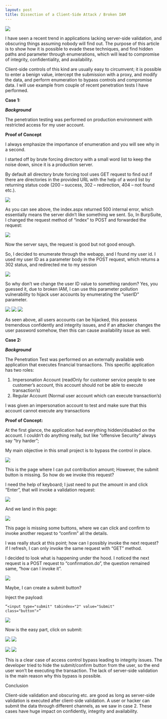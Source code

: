 ```yaml
---
layout: post
title: Dissection of a Client-Side Attack / Broken IAM
---
```

![](/images/2021-3-22-ClientSA/0.png)

I have seen a recent trend in applications lacking server-side validation, and obscuring things assuming nobody will find out. The purpose of this article is to show how it is possible to evade these techniques, and find hidden paths and parameter through enumerations, which will lead to compromise of integrity, confidentiality, and availability.     

Client-side controls of this kind are usually easy to circumvent; it is possible to enter a benign value, intercept the submission with a proxy, and modify the data, and perform enumeration to bypass controls and compromise data. I will use example from couple of recent penetration tests I have performed.

**Case 1:**

***Background***

The penetration testing was performed on production environment with restricted access for my user account. 

**Proof of Concept**

I always emphasize the importance of enumeration and you will see why in a second.

I started off by brute forcing directory with a small word list to keep the noise down, since it is a production server. 

By default all directory brute forcing tool uses GET request to find out if there are directories in the provided URL with the help of a word list by returning status code (200 – success, 302 – redirection, 404 – not found etc.). 

![](/images/2021-3-22-ClientSA/1.png)

As you can see above, the index.aspx returned 500 internal error, which essentially means the server didn’t like something we sent. So, In BurpSuite, I changed the request method of “index” to POST and forwarded the request:

![](/images/2021-3-22-ClientSA/2.png)

Now the server says, the request is good but not good enough.

So, I decided to enumerate through the webapp, and I found my user id. I used my user ID as a parameter body in the POST request, which returns a 302 status, and redirected me to my session

![](/images/2021-3-22-ClientSA/3.png)

So why don’t we change the user ID value to something random? Yes, you guessed it, due to broken IAM, I can use this parameter pollution vulnerability to hijack user accounts by enumerating the “userID” parameter.

![](/images/2021-3-22-ClientSA/4.png)
![](/images/2021-3-22-ClientSA/5.png)
![](/images/2021-3-22-ClientSA/6.png)

As seen above, all users accounts can be hijacked, this possess tremendous confidently and integrity issues, and if an attacker changes the user password somehow, then this can cause availability issue as well.


**Case 2:**

***Background***

The Penetration Test was performed on an externally available web application that executes financial transactions. This specific application has two roles:
1.	Impersonation Account (readOnly for customer service people to see customer’s account, this account should not be able to execute transaction’s) 
2.	Regular Account (Normal user account which can execute transaction’s) 

I was given an impersonation account to test and make sure that this account cannot execute any transactions

**Proof of Concept:**

At the first glance, the application had everything hidden/disabled on the account. I couldn’t do anything really, but like “offensive Security” always say “try harder”;

My main objective in this small project is to bypass the control in place.


![](/images/2021-3-22-ClientSA/7.png)

This is the page where I can put contribution amount; However, the submit button is missing. So how do we invoke this request?

I need the help of keyboard; I just need to put the amount in and click “Enter”, that will invoke a validation request:


![](/images/2021-3-22-ClientSA/8.png)

And we land in this page:

![](/images/2021-3-22-ClientSA/9.png)

This page is missing some buttons, where we can click and confirm to invoke another request to “confirm” all the details.

I was really stuck at this point; how can I possibly invoke the next request? if I refresh, I can only invoke the same request with “GET” method.

I decided to look what is happening under the hood. I noticed the next request is a POST request to “confirmation.do”, the question remained same, “how can I invoke it”.



![](/images/2021-3-22-ClientSA/10.png)

Maybe, I can create a submit button?

Inject the payload: 

```
“<input type="submit" tabindex="2" value="Submit"
class="button">” 
```

![](/images/2021-3-22-ClientSA/10.png)

Now is the easy part, click on submit:

![](/images/2021-3-22-ClientSA/11.png)
![](/images/2021-3-22-ClientSA/12.png)


![](/images/2021-3-22-ClientSA/13.png)
![](/images/2021-3-22-ClientSA/14.png)

This is a clear case of access control bypass leading to integrity issues. The developer tried to hide the submit/confirm button from the user, so the end user won’t be executing the transaction. The lack of server-side validation is the main reason why this bypass is possible. 


Conclusion 

Client-side validation and obscuring etc. are good as long as server-side validation is executed after client-side validation. A user or hacker can submit the data through different channels, as we saw in case 2. These cases have huge impact on confidently, integrity and availability. 
 

